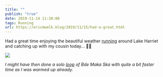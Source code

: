 ```yaml
---
title: ""
publish: "true"
date: 2019-11-14 11:20:00
tags: Running
url: https://ericmwalk.blog/2019/11/15/had-a-great.html
---
```


Had a great time enjoying the beautiful weather [running](https://www.strava.com/activities/2864573250) around Lake Harriet and catching up with my cousin today... 🏃‍♂️

![](https://ericmwalk.blog/uploads/2022/ee41599692.jpg)

*I might have then done a solo [loop](https://www.strava.com/activities/2864667064) of Bde Maka Ska with quite a bit faster time as I was warmed up already.*